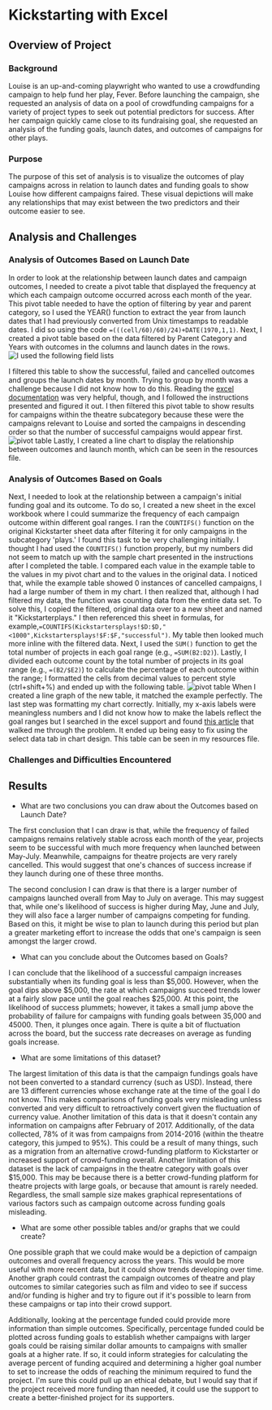 # Kickstarting with Excel

## Overview of Project
### Background
Louise is an up-and-coming playwright who wanted to use a crowdfunding campaign to help fund her play, Fever. Before launching the campaign, she requested an analysis of data on a pool of crowdfunding campaigns for a variety of project types to seek out potential predictors for success. After her campaign quickly came close to its fundraising goal, she requested an analysis of the funding goals, launch dates, and outcomes of campaigns for other plays.

### Purpose
The purpose of this set of analysis is to visualize the outcomes of play campaigns across in relation to launch dates and funding goals to show Louise how different campaigns faired. These visual depictions will make any relationships that may exist between the two predictors and their outcome easier to see. 
## Analysis and Challenges
### Analysis of Outcomes Based on Launch Date
In order to look at the relationship between launch dates and campaign outcomes, I needed to create a pivot table that displayed the frequency at which each campaign outcome occurred across each month of the year. This pivot table needed to have the option of filtering by year and parent category, so I used the YEAR() function to extract the year from launch dates that I had previously converted from Unix timestamps to readable dates. I did so using the code `=(((cell/60)/60)/24)+DATE(1970,1,1)`. Next, I created a pivot table based on the data filtered by Parent Category and Years with outcomes in the columns and launch dates in the rows. 
![I used the following field lists](/screenshots/Launchdatepivotfieldlist.PNG)

I filtered this table to show the successful, failed and cancelled outcomes and groups the launch dates by month. Trying to group by month was a challenge because I did not know how to do this. Reading the [excel documentation](https://support.microsoft.com/en-us/office/group-or-ungroup-data-in-a-pivottable-c9d1ddd0-6580-47d1-82bc-c84a5a340725?ui=en-us&rs=en-us&ad=us)
 was very helpful, though, and I followed the instructions presented and figured it out.  I then filtered this pivot table to show results for campaigns within the theatre subcategory because these were the campaigns relevant to Louise and sorted the campaigns in descending order so that the number of successful campaigns would appear first. ![pivot table](/screenshots/Launchdatapivottable.PNG)
Lastly, I created a line chart to display the relationship between outcomes and launch month, which can be seen in the resources file. 

### Analysis of Outcomes Based on Goals
Next, I needed to look at the relationship between a campaign's initial funding goal and its outcome. To do so, I created a new sheet in the excel workbook where I could summarize the frequency of each campaign outcome within different goal ranges.  I ran the `COUNTIFS()` function on the original Kickstarter sheet data after filtering it for only campaigns in the subcategory 'plays.' I found this task to be very challenging initially. I thought I had used the `COUNTIFS()` function properly, but my numbers did not seem to match up with the sample chart presented in the instructions after I completed the table. I compared each value in the example table to the values in my pivot chart and to the values in the original data. I noticed that, while the example table showed 0 instances of cancelled campaigns, I had a large number of them in my chart. I then realized that, although I had filtered my data, the function was counting data from the entire data set. To solve this, I copied the filtered, original data over to a new sheet and named it "Kickstarterplays." I then referenced this sheet in formulas, for example,`=COUNTIFS(Kickstartersplays!$D:$D,"<1000",Kickstartersplays!$F:$F,"successful")`. My table then looked much more inline with the filtered data. Next, I used the `SUM()` function to get the total number of projects in each goal range (e.g., `=SUM(B2:D2)`). Lastly, I divided each outcome count by the total number of projects in its goal range (e.g., `=(B2/$E2)`) to calculate the percentage of each outcome within the range; I formatted the cells from decimal values to percent style (ctrl+shift+%) and ended up with the following table. ![pivot table](/screenshots/goaltable.PNG) When I created a line graph of the new table, it matched the example perfectly. The last step was formatting my chart correctly.  Initially, my x-axis labels were meaningless numbers and I did not know how to make the labels reflect the goal ranges but I searched in the excel support and found [this article](https://support.microsoft.com/en-us/topic/change-the-display-of-chart-axes-422c97af-1483-4bad-a3db-3a9ef630b5a9) that walked me through the problem. It ended up being easy to fix using the select data tab in chart design. This table can be seen in my resources file. 

### Challenges and Difficulties Encountered

## Results

- What are two conclusions you can draw about the Outcomes based on Launch Date?

The first conclusion that I can draw is that, while the frequency of failed campaigns remains relatively stable across each month of the year, projects seem to be successful with much more frequency when launched between May-July. Meanwhile, campaigns for theatre projects are very rarely cancelled. This would suggest that one's chances of success increase if they launch during one of these three months. 

The second conclusion I can draw is that there is a larger number of campaigns launched overall from May to July on average.  This may suggest that, while one's likelihood of success is higher during May, June and July, they will also face a larger number of campaigns competing for funding. Based on this, it might be wise to plan to launch during this period but plan a greater marketing effort to increase the odds that one's campaign is seen amongst the larger crowd.
- What can you conclude about the Outcomes based on Goals?

I can conclude that the likelihood of a successful campaign increases substantially when its funding goal is less than $5,000. However, when the goal dips above $5,000, the rate at which campaigns succeed trends lower at a fairly slow pace until the goal reaches $25,000. At this point, the likelihood of success plummets; however, it takes a small jump above the probability of failure for campaigns with funding goals between 35,000 and 45000. Then, it plunges once again. There is quite a bit of fluctuation across the board, but the success rate decreases on average as funding goals increase. 
- What are some limitations of this dataset?

The largest limitation of this data is that the campaign fundings goals have not been converted to a standard currency (such as USD). Instead, there are 13 different currencies whose exchange rate at the time of the goal I do not know. This makes comparisons of funding goals very misleading unless converted and very difficult to retroactively convert given the fluctuation of currency value. Another limitation of this data is that it doesn't contain any information on campaigns after February of 2017. Additionally, of the data collected, 78% of it was from campaigns from 2014-2016 (within the theatre category, this jumped to 95%). This could be a result of many things, such as a migration from an alternative crowd-funding platform to Kickstarter or increased support of crowd-funding overall. 
Another limitation of this dataset is the lack of campaigns in the theatre category with goals over $15,000. This may be because there is a better crowd-funding platform for theatre projects with large goals, or because that amount is rarely needed. Regardless, the small sample size makes graphical representations of various factors such as campaign outcome across funding goals misleading.
- What are some other possible tables and/or graphs that we could create?

One possible graph that we could make would be a depiction of campaign outcomes and overall frequency across the years. This would be more useful with more recent data, but it could show trends developing over time. Another graph could contrast the campaign outcomes of theatre and play outcomes to similar categories such as film and video to see if success and/or funding is higher and try to figure out if it's possible to learn from these campaigns or tap into their crowd support. 

Additionally, looking at the percentage funded could provide more information than simple outcomes. Specifically, percentage funded could be plotted across funding goals to establish whether campaigns with larger goals could be raising similar dollar amounts to campaigns with smaller goals at a higher rate. If so, it could inform strategies for calculating the average percent of funding acquired and determining a higher goal number to set to increase the odds of reaching the minimum required to fund the project. I'm sure this could pull up an ethical debate, but I would say that if the project received more funding than needed, it could use the support to create a better-finished project for its supporters. 